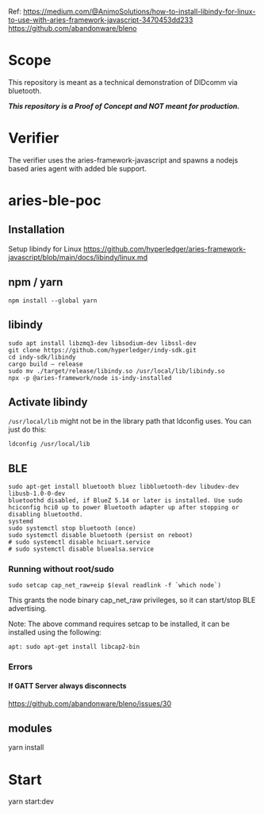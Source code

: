 Ref:
https://medium.com/@AnimoSolutions/how-to-install-libindy-for-linux-to-use-with-aries-framework-javascript-3470453dd233
https://github.com/abandonware/bleno
# Scope
This repository is meant as a technical demonstration of DIDcomm via bluetooth.

***This repository is a Proof of Concept and NOT meant for production.***

# Verifier
The verifier uses the aries-framework-javascript and spawns a nodejs based aries agent with added ble support.


# aries-ble-poc
## Installation
Setup libindy for Linux
https://github.com/hyperledger/aries-framework-javascript/blob/main/docs/libindy/linux.md

## npm / yarn

```bash=
npm install --global yarn
```
##  libindy
```bash=
sudo apt install libzmq3-dev libsodium-dev libssl-dev
git clone https://github.com/hyperledger/indy-sdk.git
​cd indy-sdk/libindy
cargo build — release
sudo mv ./target/release/libindy.so /usr/local/lib/libindy.so
npx -p @aries-framework/node is-indy-installed
```




## Activate libindy
`/usr/local/lib` might not be in the library path that ldconfig uses. You can just do this:
```bash=
ldconfig /usr/local/lib
```

## BLE
```bash=
sudo apt-get install bluetooth bluez libbluetooth-dev libudev-dev libusb-1.0-0-dev
bluetoothd disabled, if BlueZ 5.14 or later is installed. Use sudo hciconfig hci0 up to power Bluetooth adapter up after stopping or disabling bluetoothd.
systemd
sudo systemctl stop bluetooth (once)
sudo systemctl disable bluetooth (persist on reboot)
# sudo systemctl disable hciuart.service
# sudo systemctl disable bluealsa.service
```

### Running without root/sudo
```bash=
sudo setcap cap_net_raw+eip $(eval readlink -f `which node`)
```
This grants the node binary cap_net_raw privileges, so it can start/stop BLE advertising.

Note: The above command requires setcap to be installed, it can be installed using the following:
```bash=
apt: sudo apt-get install libcap2-bin
```

### Errors
#### If GATT Server always disconnects
https://github.com/abandonware/bleno/issues/30

## modules
yarn install

# Start
yarn start:dev
